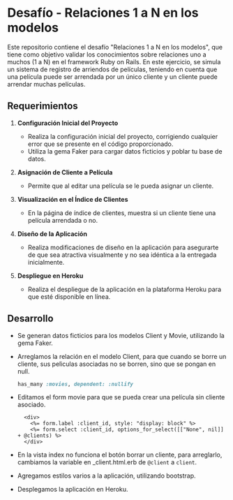 # Desafío - Relaciones 1 a N en los modelos

Este repositorio contiene el desafío "Relaciones 1 a N en los modelos", que tiene como objetivo validar los conocimientos sobre relaciones uno a muchos (1 a N) en el framework Ruby on Rails. En este ejercicio, se simula un sistema de registro de arriendos de películas, teniendo en cuenta que una película puede ser arrendada por un único cliente y un cliente puede arrendar muchas películas.

## Requerimientos

1. **Configuración Inicial del Proyecto**
   - Realiza la configuración inicial del proyecto, corrigiendo cualquier error que se presente en el código proporcionado.
   - Utiliza la gema Faker para cargar datos ficticios y poblar tu base de datos.

2. **Asignación de Cliente a Película**
   - Permite que al editar una película se le pueda asignar un cliente.

3. **Visualización en el Índice de Clientes**
   - En la página de índice de clientes, muestra si un cliente tiene una película arrendada o no.

4. **Diseño de la Aplicación**
   - Realiza modificaciones de diseño en la aplicación para asegurarte de que sea atractiva visualmente y no sea idéntica a la entregada inicialmente.

5. **Despliegue en Heroku**
   - Realiza el despliegue de la aplicación en la plataforma Heroku para que esté disponible en línea.

## Desarrollo

- Se generan datos ficticios para los modelos Client y Movie, utilizando la gema Faker.

- Arreglamos la relación en el modelo Client, para que cuando se borre un cliente, sus pelìculas asociadas no se borren, sino que se pongan en null.

  ```ruby
  has_many :movies, dependent: :nullify
  ```

* Editamos el form movie para que se pueda crear una película sin cliente asociado.

  ```erb
    <div>
      <%= form.label :client_id, style: "display: block" %>
      <%= form.select :client_id, options_for_select([["None", nil]] + @clients) %>
    </div>
  ```

* En la vista index no funciona el botón borrar un cliente, para arreglarlo, cambiamos la variable en _client.html.erb de `@client` a `client`.

* Agregamos estilos varios a la aplicación, utilizando bootstrap.

* Desplegamos la aplicación en Heroku.